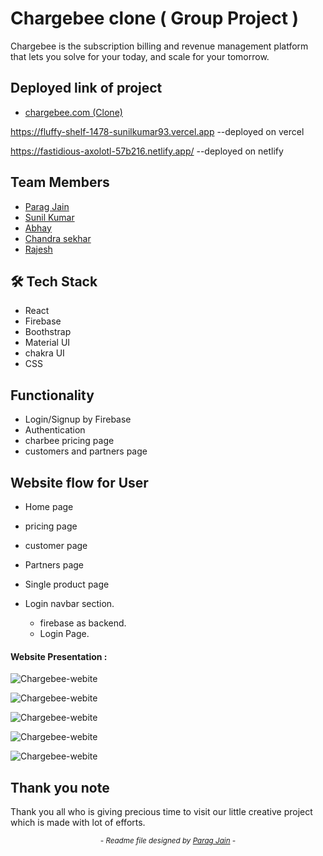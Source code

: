 


# Chargebee clone ( Group Project )

Chargebee is the subscription billing and revenue management platform that lets you solve for your today, and scale for your tomorrow. 

## Deployed link of project
- <a href="https://fastidious-axolotl-57b216.netlify.app/">chargebee.com (Clone)</a>

https://fluffy-shelf-1478-sunilkumar93.vercel.app  --deployed on vercel 

https://fastidious-axolotl-57b216.netlify.app/  --deployed on netlify

## Team Members

<ul>
<li><a href="https://github.com/iesparag">Parag Jain</a></li>
  <li><a href="https://github.com/Sunilkumar93">Sunil Kumar</a></li>
  <li><a href="https://github.com/Abhay0123">Abhay</a></li>
  <li><a href="https://github.com/Gedelachandrasekhar126396/Gedelachandrasekhar126396">Chandra sekhar</a></li>
  <li><a href="https://github.com/Rajesh-P-07">Rajesh</a></li>
  
</ul>




## 🛠 Tech Stack
- React
- Firebase
- Boothstrap
- Material UI
- chakra UI
- CSS


## Functionality

- Login/Signup by Firebase
- Authentication
- charbee pricing page
- customers and partners page 


## Website flow for User

- Home page

- pricing page

- customer page

- Partners page

- Single product page

- Login navbar section.
    - firebase as backend. 
    - Login Page.
    





#### Website Presentation :
![Chargebee-webite](https://user-images.githubusercontent.com/103980322/208377439-5001f978-9a2a-4d20-84e1-f69d204cb28d.png)

![Chargebee-webite](https://user-images.githubusercontent.com/103980322/208377450-ed0d2acf-3664-4d65-98f3-2c0b96643df5.png)

![Chargebee-webite](https://user-images.githubusercontent.com/103980322/208377456-1638a944-88fd-4168-9bcf-95587944541b.png)

![Chargebee-webite](https://user-images.githubusercontent.com/103980322/208377459-3ffcf3e6-bbf0-4461-9cc0-94454be9d7dc.png)

![Chargebee-webite](https://user-images.githubusercontent.com/103980322/208377462-d9d1e3c7-7bd6-4ef6-91c9-b7e6e4fbae00.png)
## Thank you note
Thank you all who is giving precious time to visit our little creative project which is made with lot of efforts.

_<p align="center"><sub>- Readme file designed by <a href="https://github.com/iesparag">Parag Jain</a> -</sub></p>_
